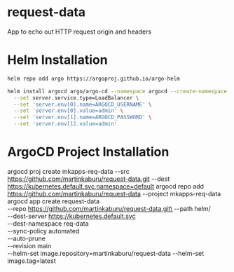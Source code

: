 # request-data
App to echo out HTTP request origin and headers



# Helm Installation
```Bash
helm repo add argo https://argoproj.github.io/argo-helm

helm install argocd argo/argo-cd --namespace argocd --create-namespace \
  --set server.service.type=LoadBalancer \
  --set 'server.env[0].name=ARGOCD_USERNAME' \
  --set 'server.env[0].value=admin' \
  --set 'server.env[1].name=ARGOCD_PASSWORD' \
  --set 'server.env[1].value=admin'
```


# ArgoCD Project Installation
argocd proj create mkapps-req-data --src https://github.com/martinkaburu/request-data.git --dest https://kubernetes.default.svc,namespace=default
argocd repo add https://github.com/martinkaburu/request-data --project mkapps-req-data
argocd app create request-data \
  --repo https://github.com/martinkaburu/request-data.git\
  --path helm/ \
  --dest-server https://kubernetes.default.svc \
  --dest-namespace req-data \
  --sync-policy automated \
  --auto-prune \
  --revision main \
  --helm-set image.repository=martinkaburu/request-data
  --helm-set image.tag=latest
